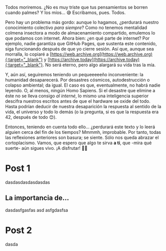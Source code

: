 Todos moriremos. ¿No es muy triste que tus pensamientos se borren cuando palmes? Y los míos... 😅 Escribamos, pues. Todos.

Pero hay un problema más gordo: aunque lo hagamos, ¿perdurará nuestro conocimiento colectivo _para siempre_? Como no tenemos mentalidad colmena insectora a modo de almacenamiento compartido, emulemos lo que podamos con internet. Ahora bien: ¿en qué parte de internet? Por ejemplo, nadie garantiza que GitHub Pages, que sustenta este contenido, siga funcionando después de que yo cierre sesión. Así que, aunque sea morralla, lo copiaré a [https://web.archive.org](https://web.archive.org){:target="_blank"} y [https://archive.today](https://archive.today){:target="_blank"}. No será eterno, pero algo alargará su vida tras la mía.

Y, aún así, seguiremos teniendo un pequeeeeeño inconveniente: la humanidad desaparecerá. Por desastres cósmicos, autodestrucción o colapso ambiental; da igual. El caso es que, eventualmente, no habrá nadie leyendo. O, al menos, ningún Homo Sapiens. Si el desastre que elimine a éste no se lleva consigo _al interné_, lo mismo una inteligencia superior descifra nuestros escritos antes de que el hardware se oxide del todo. Hasta podrían deducir de nuestra desaparición la respuesta al sentido de la vida, el universo y todo lo demás (o la pregunta, si es que la respuesta era 42, después de todo 😊).

Entonces, teniendo en cuenta todo ello... ¿perdurará este texto y lo leerá alguien cerca del fin de los tiempos? Mmmmh, improbable. Por tanto, todas las reflexiones anteriores son basura; se siente. Sólo nos queda abrazar el cortoplacismo. Vamos, que espero que algo te sirva **a ti**, que -mira qué suerte- aún sigues vivo. ¡A disfrutar! 💃🏼


# Post 1
dasdasdasdasdasdas

## La importancia de...
dasdasfgasfas
asd
asfgdasfsa

# Post 2
dasda
